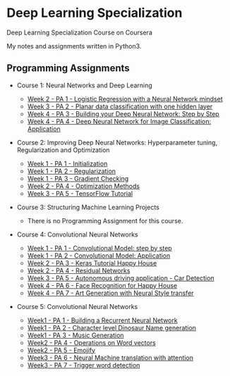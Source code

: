 # Deep Learning Specialization
Deep Learning Specialization Course on Coursera

My notes and assignments written in Python3.


## Programming Assignments

- Course 1: Neural Networks and Deep Learning

  - [Week 2 - PA 1 - Logistic Regression with a Neural Network mindset](https://github.com/Mohammad-Rahmdel/Deep_Learning_Specialization/blob/master/1.Neural%20Networks%20and%20Deep%20Learning/week2/Logistic%2520Regression%2520with%2520a%2520Neural%2520Network%2520mindset.ipynb)
  - [Week 3 - PA 2 - Planar data classification with one hidden layer](https://github.com/Mohammad-Rahmdel/Deep_Learning_Specialization/blob/master/1.Neural%20Networks%20and%20Deep%20Learning/week3/Planar%2520data%2520classification%2520with%2520one%2520hidden%2520layer.ipynb)
  - [Week 4 - PA 3 - Building your Deep Neural Network: Step by Step](https://github.com/Mohammad-Rahmdel/Deep_Learning_Specialization/blob/master/1.Neural%20Networks%20and%20Deep%20Learning/week4/PA3/Building%2520your%2520Deep%2520Neural%2520Network%2520-%2520Step%2520by%2520Step.ipynb)
  - [Week 4 - PA 4 - Deep Neural Network for Image Classification: Application](https://github.com/Mohammad-Rahmdel/Deep_Learning_Specialization/blob/master/1.Neural%20Networks%20and%20Deep%20Learning/week4/PA4/Deep%2520Neural%2520Network%2520-%2520Application.ipynb)



- Course 2: Improving Deep Neural Networks: Hyperparameter tuning, Regularization and Optimization

  - [Week 1 - PA 1 - Initialization](https://github.com/Mohammad-Rahmdel/Deep_Learning_Specialization/blob/master/2.Improving%20Deep%20Neural%20Networks:%20Hyperparameter%20tuning%2C%20Regularization%20and%20Optimization/week1/PA1/Initialization.ipynb)
  - [Week 1 - PA 2 - Regularization](https://github.com/Mohammad-Rahmdel/Deep_Learning_Specialization/blob/master/2.Improving%20Deep%20Neural%20Networks:%20Hyperparameter%20tuning%2C%20Regularization%20and%20Optimization/week1/PA2/Regularization.ipynb)
  - [Week 1 - PA 3 - Gradient Checking](https://github.com/Mohammad-Rahmdel/Deep_Learning_Specialization/blob/master/2.Improving%20Deep%20Neural%20Networks:%20Hyperparameter%20tuning%2C%20Regularization%20and%20Optimization/week1/PA3/Gradient%2520Checking.ipynb)
  - [Week 2 - PA 4 - Optimization Methods](https://github.com/Mohammad-Rahmdel/Deep_Learning_Specialization/blob/master/2.Improving%20Deep%20Neural%20Networks:%20Hyperparameter%20tuning%2C%20Regularization%20and%20Optimization/week2/Optimization%2520methods.ipynb)
  - [Week 3 - PA 5 - TensorFlow Tutorial](https://github.com/Mohammad-Rahmdel/Deep_Learning_Specialization/blob/master/2.Improving%20Deep%20Neural%20Networks:%20Hyperparameter%20tuning%2C%20Regularization%20and%20Optimization/week3/Tensorflow%2520Tutorial.ipynb)

- Course 3: Structuring Machine Learning Projects

  - There is no Programming Assignment for this course. 
  
- Course 4: Convolutional Neural Networks
  - [Week 1 - PA 1 - Convolutional Model: step by step](https://github.com/Mohammad-Rahmdel/Deep_Learning_Specialization/blob/master/4.Convolutional%20Neural%20Networks/week1/PA1%20-%20Convolution%20model%20Step%20by%20Step/Convolution%20model%20:%20Step%20by%20Step%20v2.ipynb)
  - [Week 1 - PA 2 - Convolutional Model: Application](https://github.com/Mohammad-Rahmdel/Deep_Learning_Specialization/blob/master/4.Convolutional%20Neural%20Networks/week1/PA2%20-%20Convolution%20model%20Application/Convolution%2Bmodel%2B-%2BApplication%2B-%2Bv1.ipynb)
  - [Week 2 - PA 3 - Keras Tutorial Happy House](https://github.com/Mohammad-Rahmdel/Deep_Learning_Specialization/blob/master/4.Convolutional%20Neural%20Networks/week2/PA3%20-%20Keras%20Tutorial%20Happy%20House/Keras%20Tutorial_Happy%20House%20v2.ipynb)
  - [Week 2 - PA 4 - Residual Networks](https://github.com/Mohammad-Rahmdel/Deep_Learning_Specialization/blob/master/4.Convolutional%20Neural%20Networks/week2/PA4%20-%20Residual%20Networks/Residual%20Networks%20v2.ipynb)
  - [Week 3 - PA 5 - Autonomous driving application - Car Detection](https://github.com/Mohammad-Rahmdel/Deep_Learning_Specialization/blob/master/4.Convolutional%20Neural%20Networks/week3/Autonomous_driving_application%20%20Car%20_detection%20v3.ipynb)
  - [Week 4 - PA 6 - Face Recognition for Happy House](https://github.com/Mohammad-Rahmdel/Deep_Learning_Specialization/blob/master/4.Convolutional%20Neural%20Networks/week4/PA6%20-%20Face%20Recognition/Face%20Recognition%20for%20the%20Happy%20House_v3.ipynb) 
  - [Week 4 - PA 7 - Art Generation with Neural Style transfer](https://github.com/Mohammad-Rahmdel/Deep_Learning_Specialization/blob/master/4.Convolutional%20Neural%20Networks/week4/PA7%20-%20Neural%20Style%20Transfer/Art%20Generation%20with%20Neural%20Style%20Transfer%20v3.ipynb)
  
- Course 5: Convolutional Neural Networks
 
  - [Week1 - PA 1 - Building a Recurrent Neural Network](https://github.com/Mohammad-Rahmdel/Deep_Learning_Specialization/blob/master/5.Sequence%20Models/week1/PA1-Building%20a%20recurrent%20neural%20network%20-%20step%20by%20step/Building%2Ba%2BRecurrent%2BNeural%2BNetwork%2B-%2BStep%2Bby%2BStep%2B-%2Bv3.ipynb)
  - [Week1 - PA 2 - Character level Dinosaur Name generation](https://github.com/Mohammad-Rahmdel/Deep_Learning_Specialization/blob/master/5.Sequence%20Models/week1/PA2-Dinosaur%20Island%20-%20Character-Level%20Language%20Modeling/Colab_PA2_Week1_Course5.ipynb)
  - [Week1 - PA 3 - Music Generation](https://github.com/Mohammad-Rahmdel/Deep_Learning_Specialization/blob/master/5.Sequence%20Models/week1/PA3-Jazz%20improvisation%20with%20LSTM/Improvise%2Ba%2BJazz%2BSolo%2Bwith%2Ban%2BLSTM%2BNetwork%2B-%2Bv3.ipynb)
  - [Week2 - PA 4 - Operations on Word vectors](https://github.com/Mohammad-Rahmdel/Deep_Learning_Specialization/blob/master/5.Sequence%20Models/week2/PA4-Word%20Vector%20Representation/Operations%2Bon%2Bword%2Bvectors%2B-%2Bv2.ipynb)
  - [Week2 - PA 5 - Emojify](https://github.com/Mohammad-Rahmdel/Deep_Learning_Specialization/blob/master/5.Sequence%20Models/week2/PA5-Emojify/Emojify%2B-%2Bv2.ipynb)
  - [Week3 - PA 6 - Neural Machine translation with attention](https://github.com/Mohammad-Rahmdel/Deep_Learning_Specialization/blob/master/5.Sequence%20Models/week3/PA6-Neural%20machine%20translation%20with%20attention/Neural%2Bmachine%2Btranslation%2Bwith%2Battention%2B-%2Bv4.ipynb)
  - [Week3 - PA 7 - Trigger word detection](https://github.com/Mohammad-Rahmdel/Deep_Learning_Specialization/blob/master/5.Sequence%20Models/week3/PA7-Trigger%20word%20detection/Trigger%2Bword%2Bdetection%2B-%2Bv1.ipynb)

